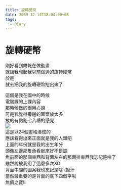 ```yaml
---
title: 旋轉硬幣
date: 2009-12-14T18:04:00+08
tags:
  - Diary
---
```

# 旋轉硬幣

剛好看到餅乾在做動畫  
就讓我想起我以前做過的旋轉硬幣  
於是  
就去把我的旋轉硬幣挖出來了  
  
這個是我在國中的時候  
電腦課的上課內容  
那時候做的很用心說  
可是我覺得旁邊的圖案放太多  
放的有點亂七八糟的感覺  
[![](http://pic.pimg.tw/taichunmin/4b260bcc404ec.gif)](http://taichunmin.pixnet.net/album/photo/138049236)  
這是以24個畫格湊成的  
應該看得出來正面就是我的人頭吧  
上面的年份就是我的出生年分  
頭像左邊那隻魚看起來好不搭調  
魚前面的那個東西和背面左右的那兩排東西我忘記是啥了  
雖然說被我用了這麼多次XD  
背面中間的圖案我也忘記是啥 (擦汗  
當然最重要的是背面的底下四個字啦  
無價之寶!!

